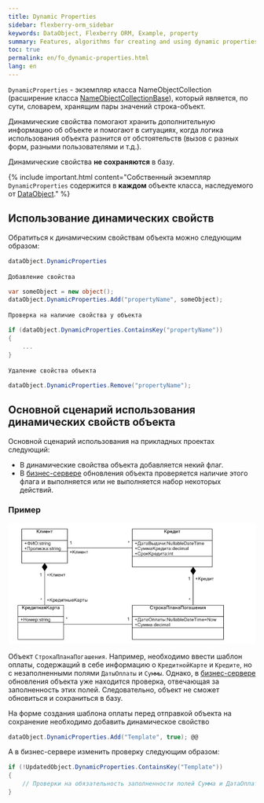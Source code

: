 ```yaml
---
title: Dynamic Properties
sidebar: flexberry-orm_sidebar
keywords: DataObject, Flexberry ORM, Example, property
summary: Features, algorithms for creating and using dynamic properties
toc: true
permalink: en/fo_dynamic-properties.html
lang: en
---
```


`DynamicProperties` - экземпляр класса NameObjectCollection (расширение класса [NameObjectCollectionBase](http://msdn.microsoft.com/ru-ru/library/system.collections.specialized.nameobjectcollectionbase.aspx)), который является, по сути, словарем, хранящим пары значений строка-объект.

Динамические свойства помогают хранить дополнительную информацию об объекте и помогают в ситуациях, когда логика использования объекта разнится от обстоятельств (вызов с разных форм, разными пользователями и т.д.).

Динамические свойства __не сохраняются__ в базу.

{% include important.html content="Собственный экземпляр `DynamicProperties` содержится в __каждом__ объекте класса, наследуемого от [DataObject](fo_data-object.html)." %}

## Использование динамических свойств

Обратиться к динамическим свойствам объекта можно следующим образом:

```csharp
dataObject.DynamicProperties
```

`Добавление свойства`

```csharp
var someObject = new object();
dataObject.DynamicProperties.Add("propertyName", someObject);
```

`Проверка на наличие свойства у объекта`

```csharp
if (dataObject.DynamicProperties.ContainsKey("propertyName"))
{
    ...
}
```

`Удаление свойства объекта`

```csharp
dataObject.DynamicProperties.Remove("propertyName");
```

## Основной сценарий использования динамических свойств объекта

Основной сценарий использования на прикладных проектах следующий:

* В динамические свойства объекта добавляется некий флаг.
* В [бизнес-сервере](fo_business-servers-wrapper-business-facade.html) обновления объекта проверяется наличие этого флага и выполняется или не выполняется набор некоторых действий.

### Пример

![image](/images/pages/products/flexberry-orm/additional-features/templates.png)

Объект `СтрокаПланаПогашения`. Например, необходимо ввести шаблон оплаты, содержащий в себе информацию о `КредитнойКарте` и `Кредите`, но с незаполненными полями `ДатыОплаты` и `Суммы`. Однако, в [бизнес-сервере](fo_business-servers-wrapper-business-facade.html) обновления объекта уже находится проверка, отвечающая за заполненность этих полей. Следовательно, объект не сможет обновиться и сохраниться в базу.

На форме создания шаблона оплаты перед отправкой объекта на сохранение необходимо добавить динамическое свойство 

```csharp
dataObject.DynamicProperties.Add("Template", true); @@
```

А в бизнес-сервере изменить проверку следующим образом:

```csharp
if (!UpdatedObject.DynamicProperties.ContainsKey("Template"))
{
    // Проверки на обязательность заполненности полей Сумма и ДатаОплаты
}
```
